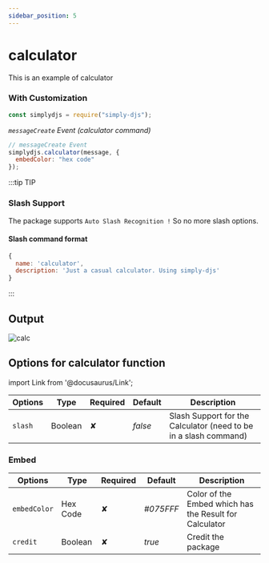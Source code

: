 ```yaml
---
sidebar_position: 5
---
```


# calculator

This is an example of calculator

### With Customization

```js
const simplydjs = require("simply-djs");
```

_`messageCreate` Event (calculator command)_

```js
// messageCreate Event
simplydjs.calculator(message, {
  embedColor: "hex code"
});
```

:::tip TIP

### Slash Support

The package supports `Auto Slash Recognition !` So no more slash options.

#### Slash command format

```js
{
  name: 'calculator',
  description: 'Just a casual calculator. Using simply-djs'
}
```

:::

## Output

![calc](https://user-images.githubusercontent.com/71836991/127868737-1284360e-2b74-4500-af24-99b88bbcb1a0.png)

## Options for calculator function

import Link from '@docusaurus/Link';

| Options | Type                                                                                                               | Required | Default | Description                                                      |
| ------- | ------------------------------------------------------------------------------------------------------------------ | -------- | ------- | ---------------------------------------------------------------- |
| `slash` | <Link to="https://developer.mozilla.org/en-US/docs/Web/JavaScript/Reference/Global_Objects/Boolean">Boolean</Link> | ✘        | _false_ | Slash Support for the Calculator (need to be in a slash command) |

### Embed

<div style={{textAlign: 'center'}}>

| Options      | Type                                                                                                               | Required | Default   | Description                                            |
| ------------ | ------------------------------------------------------------------------------------------------------------------ | -------- | --------- | ------------------------------------------------------ |
| `embedColor` | <Link to="https://developer.mozilla.org/en-US/docs/Web/JavaScript/Reference/Global_Objects/String">Hex Code</Link> | ✘        | _#075FFF_ | Color of the Embed which has the Result for Calculator |
| `credit`     | <Link to="https://developer.mozilla.org/en-US/docs/Web/JavaScript/Reference/Global_Objects/Boolean">Boolean</Link> | ✘        | _true_    | Credit the package                                     |

</div>
